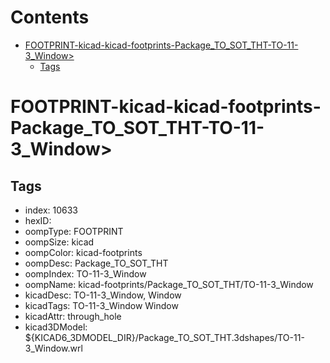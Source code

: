 



Contents
========

* [FOOTPRINT-kicad-kicad-footprints-Package_TO_SOT_THT-TO-11-3_Window>](#footprint-kicad-kicad-footprints-package_to_sot_tht-to-11-3_window)
	* [Tags](#tags)

# FOOTPRINT-kicad-kicad-footprints-Package_TO_SOT_THT-TO-11-3_Window>

## Tags

- index: 10633
- hexID: 
- oompType: FOOTPRINT
- oompSize: kicad
- oompColor: kicad-footprints
- oompDesc: Package_TO_SOT_THT
- oompIndex: TO-11-3_Window
- oompName: kicad-footprints/Package_TO_SOT_THT/TO-11-3_Window
- kicadDesc: TO-11-3_Window, Window
- kicadTags: TO-11-3_Window Window
- kicadAttr: through_hole
- kicad3DModel: ${KICAD6_3DMODEL_DIR}/Package_TO_SOT_THT.3dshapes/TO-11-3_Window.wrl
